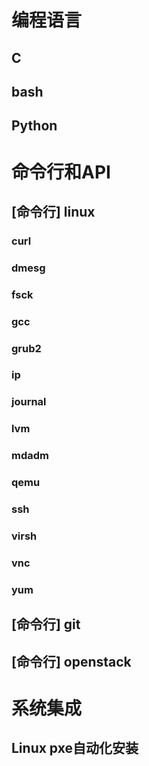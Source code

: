 编程语言
========

C
---

bash
----

Python
------

命令行和API
==========

[命令行] linux
--------------

### curl

### dmesg

### fsck

### gcc

### grub2

### ip

### journal

### lvm

### mdadm

### qemu

### ssh

### virsh

### vnc

### yum

[命令行] git
------------

[命令行] openstack
------------------

系统集成
========

Linux pxe自动化安装
------------------
